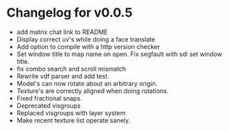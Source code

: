 # Changelog for v0.0.5

* add matrix chat link to README
* Display correct uv's while doing a face translate
* Add option to compile with a http version checker
* Set window title to map name on open. Fix segfault with sdl set window title.
* fix combo search and scroll mismatch
* Rewrite vdf parser and add test.
* Model's can now rotate about an arbitrary origin.
* Texture's are correctly aligned when doing rotations.
* Fixed fractional snaps.
* Deprecated visgroups
* Replaced visgroups with layer system
* Make recent texture list operate sanely.
